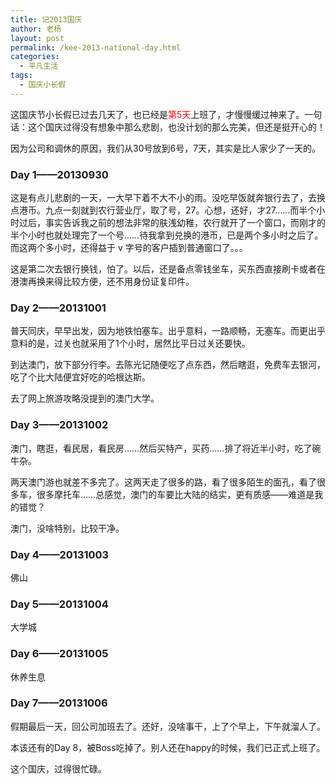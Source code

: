 ```yaml
---
title: 记2013国庆
author: 老杨
layout: post
permalink: /kee-2013-national-day.html
categories:
  - 平凡生活
tags:
  - 国庆小长假
---
```

这国庆节小长假已过去几天了，也已经是<span style="color: #ff0000;">第5天</span>上班了，才慢慢缓过神来了。一句话：这个国庆过得没有想象中那么悲剧，也没计划的那么完美，但还是挺开心的！



因为公司和调休的原因，我们从30号放到6号，7天，其实是比人家少了一天的。

### Day 1——20130930

这是有点儿悲剧的一天，一大早下着不大不小的雨。没吃早饭就奔银行去了，去换点港币。九点一刻就到农行营业厅，取了号，27。心想，还好，才27……而半个小时过后，事实告诉我之前的想法非常的肤浅幼稚，农行就开了一个窗口，而刚才的半个小时也就处理完了一个号……待我拿到兑换的港币，已是两个多小时之后了。而这两个多小时，还得益于 v 字号的客户插到普通窗口了。。。

这是第二次去银行换钱，怕了。以后，还是备点零钱坐车，买东西直接刷卡或者在港澳再换来得比较方便，还不用身份证复印件。

### Day 2——20131001

普天同庆，早早出发，因为地铁怕塞车。出乎意料，一路顺畅，无塞车。而更出乎意料的是，过关也就采用了1个小时，居然比平日过关还要快。

到达澳门，放下部分行李。去陈光记随便吃了点东西，然后瞎逛，免费车去银河，吃了个比大陆便宜好吃的哈根达斯。

去了网上旅游攻略没提到的澳门大学。

### Day 3——20131002

澳门，瞎逛，看民居，看民房……然后买特产，买药……排了将近半小时，吃了碗牛杂。

两天澳门游也就差不多完了。这两天走了很多的路，看了很多陌生的面孔，看了很多车，很多摩托车……总感觉，澳门的车要比大陆的结实，更有质感——难道是我的错觉？

澳门，没啥特别，比较干净。

### Day 4——20131003

佛山

### Day 5——20131004

大学城

### Day 6——20131005

休养生息

### Day 7——20131006

假期最后一天，回公司加班去了。还好，没啥事干，上了个早上，下午就溜人了。

本该还有的Day 8，被Boss吃掉了。别人还在happy的时候，我们已正式上班了。

这个国庆，过得很忙碌。